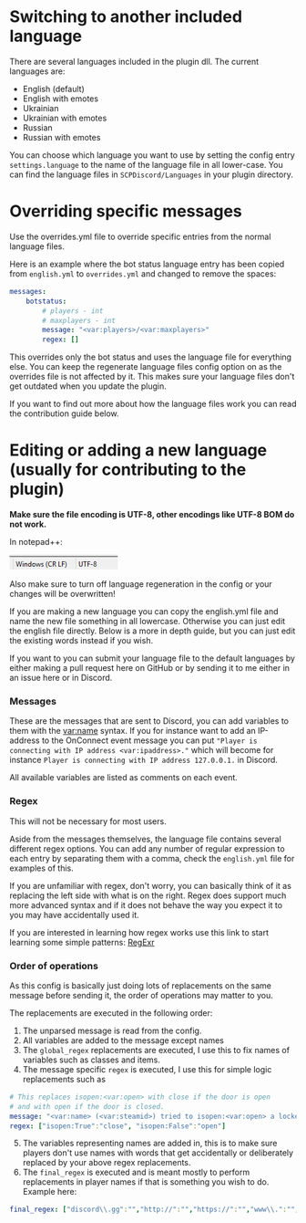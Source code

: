 # Switching to another included language

There are several languages included in the plugin dll. The current languages are:
* English (default)
* English with emotes
* Ukrainian
* Ukrainian with emotes
* Russian
* Russian with emotes

You can choose which language you want to use by setting the config entry `settings.language` to the name of the language file in all lower-case. You can find the language files in `SCPDiscord/Languages` in your plugin directory.

# Overriding specific messages

Use the overrides.yml file to override specific entries from the normal language files.

Here is an example where the bot status language entry has been copied from `english.yml` to `overrides.yml` and changed to remove the spaces:

```yaml
messages:
    botstatus:
        # players - int
        # maxplayers - int
        message: "<var:players>/<var:maxplayers>"
        regex: []
```

This overrides only the bot status and uses the language file for everything else. You can keep the regenerate language files config option on as the overrides file is not affected by it. This makes sure your language files don't get outdated when you update the plugin.

If you want to find out more about how the language files work you can read the contribution guide below.

# Editing or adding a new language (usually for contributing to the plugin)

**Make sure the file encoding is UTF-8, other encodings like UTF-8 BOM do not work.**

In notepad++:

![](img/nppNewlines.png)

Also make sure to turn off language regeneration in the config or your changes will be overwritten!

If you are making a new language you can copy the english.yml file and name the new file something in all lowercase. Otherwise you can just edit the english file directly. Below is a more in depth guide, but you can just edit the existing words instead if you wish.

If you want to you can submit your language file to the default languages by either making a pull request here on GitHub or by sending it to me either in an issue here or in Discord.

### Messages
These are the messages that are sent to Discord, you can add variables to them with the <var:name> syntax. If you for instance want to add an IP-address to the OnConnect event message you can put `"Player is connecting with IP address <var:ipaddress>."` which will become for instance `Player is connecting with IP address 127.0.0.1.` in Discord.

All available variables are listed as comments on each event.

### Regex
This will not be necessary for most users.

Aside from the messages themselves, the language file contains several different regex options. You can add any number of regular expression to each entry by separating them with a comma, check the `english.yml` file for examples of this.

If you are unfamiliar with regex, don't worry, you can basically think of it as replacing the left side with what is on the right. Regex does support much more advanced syntax and if it does not behave the way you expect it to you may have accidentally used it.

If you are interested in learning how regex works use this link to start learning some simple patterns: [RegExr](https://regexr.com/)

### Order of operations

As this config is basically just doing lots of replacements on the same message before sending it, the order of operations may matter to you.

The replacements are executed in the following order:

1. The unparsed message is read from the config.
2. All variables are added to the message except names
3. The `global_regex` replacements are executed, I use this to fix names of variables such as classes and items.
4. The message specific `regex` is executed, I use this for simple logic replacements such as
```yaml
# This replaces isopen:<var:open> with close if the door is open
# and with open if the door is closed.
message: "<var:name> (<var:steamid>) tried to isopen:<var:open> a locked door."
regex: ["isopen:True":"close", "isopen:False":"open"]
```
5. The variables representing names are added in, this is to make sure players don't use names with words that get accidentally or deliberately replaced by your above regex replacements.
6. The `final_regex` is executed and is meant mostly to perform replacements in player names if that is something you wish to do. Example here:
```yaml
final_regex: ["discord\\.gg":"","http://":"","https://":"","www\\.":"", "<@":"<", "<@!":"<!"]
```
